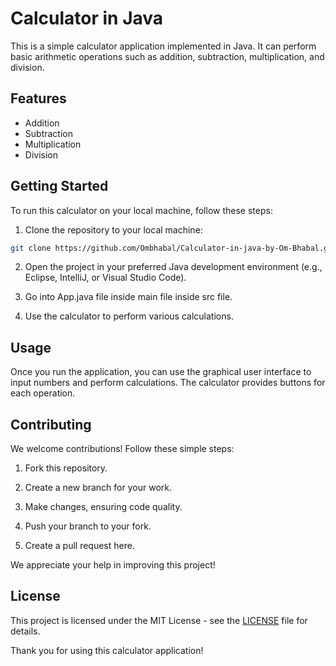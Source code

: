 # Calculator in Java

This is a simple calculator application implemented in Java. It can perform basic arithmetic operations such as addition, subtraction, multiplication, and division.

## Features

- Addition
- Subtraction
- Multiplication
- Division

## Getting Started

To run this calculator on your local machine, follow these steps:

1. Clone the repository to your local machine:

```bash
git clone https://github.com/Ombhabal/Calculator-in-java-by-Om-Bhabal.git
 ```

2. Open the project in your preferred Java development environment (e.g., Eclipse, IntelliJ, or Visual Studio Code).

3. Go into App.java file inside main file inside src file.

4. Use the calculator to perform various calculations.

## Usage

Once you run the application, you can use the graphical user interface to input numbers and perform calculations. The calculator provides buttons for each operation.

## Contributing

We welcome contributions! Follow these simple steps:

1. Fork this repository.

2. Create a new branch for your work.

3. Make changes, ensuring code quality.

4. Push your branch to your fork.

5. Create a pull request here.

We appreciate your help in improving this project!

## License

This project is licensed under the MIT License - see the [LICENSE](LICENSE) file for details.

Thank you for using this calculator application!


